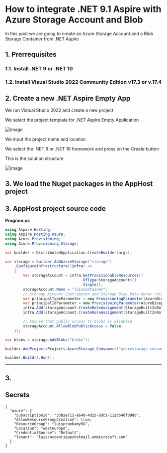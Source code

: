 # How to integrate .NET 9.1 Aspire with Azure Storage Account and Blob 

In this post we are going to create an Azure Storage Account and a Blob Storage Container from .NET Aspire

## 1. Prerrequisites

### 1.1. Install .NET 9 or .NET 10


### 1.2. Install Visual Studio 2022 Community Edition v17.3 or v.17.4


## 2. Create a new .NET Aspire Empty App

We run Vistual Studio 2022 and create a new project

We select the project template for .NET Aspire Empty Application

![image](https://github.com/user-attachments/assets/27487f4a-fd85-43cf-92aa-da548b6d0a6e)

We input the project name and location

We select the .NET 9 or .NET 10 framework and press on the Create button

This is the solution structure

![image](https://github.com/user-attachments/assets/867888b3-4a38-48ff-93e3-00aaba7cff86)

## 3. We load the Nuget packages in the AppHost project






## 3. AppHost project source code

**Program.cs**

```csharp
using Aspire.Hosting;
using Aspire.Hosting.Azure;
using Azure.Provisioning;
using Azure.Provisioning.Storage;

var builder = DistributedApplication.CreateBuilder(args);

var storage = builder.AddAzureStorage("storage")
    .ConfigureInfrastructure((infra) =>
    {
        var storageAccount = infra.GetProvisionableResources()
                                  .OfType<StorageAccount>()
                                  .Single();
        storageAccount.Name = "luiscontainer";
        // Storage Account Contributor and Storage Blob Data Owner roles are required by the Azure Functions host
        var principalTypeParameter = new ProvisioningParameter(AzureBicepResource.KnownParameters.PrincipalType, typeof(string));
        var principalIdParameter = new ProvisioningParameter(AzureBicepResource.KnownParameters.PrincipalId, typeof(string));
        infra.Add(storageAccount.CreateRoleAssignment(StorageBuiltInRole.StorageAccountContributor, principalTypeParameter, principalIdParameter));
        infra.Add(storageAccount.CreateRoleAssignment(StorageBuiltInRole.StorageBlobDataOwner, principalTypeParameter, principalIdParameter));

        // Ensure that public access to blobs is disabled
        storageAccount.AllowBlobPublicAccess = false;
    });

var blobs = storage.AddBlobs("blobs");

builder.AddProject<Projects.AzureStorage_Consumer>("azurestorage-consumer").WithReference(blobs).WaitFor(blobs);

builder.Build().Run();
```

****



## 3. 




## Secrets

```
{
  "Azure": {
    "SubscriptionId": "3392e711-a640-4d25-8dc1-112db40f09dd",
    "AllowResourceGroupCreation": true,
    "ResourceGroup": "luispruebamyRG",
    "Location": "westeurope",
    "CredentialSource": "Default",
    "Tenant": "luiscocoenriquezhotmail.onmicrosoft.com"
  }
}
```
